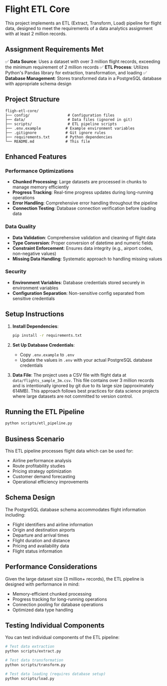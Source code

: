 # Flight ETL Core

This project implements an ETL (Extract, Transform, Load) pipeline for flight data, designed to meet the requirements of a data analytics assignment with at least 2 million records.

## Assignment Requirements Met

✅ **Data Source**: Uses a dataset with over 3 million flight records, exceeding the minimum requirement of 2 million records
✅ **ETL Process**: Utilizes Python's Pandas library for extraction, transformation, and loading
✅ **Database Management**: Stores transformed data in a PostgreSQL database with appropriate schema design

## Project Structure

```
fligh-etl-core/
├── config/                 # Configuration files
├── data/                   # Data files (ignored in git)
├── scripts/                # ETL pipeline scripts
├── .env.example           # Example environment variables
├── .gitignore             # Git ignore rules
├── requirements.txt       # Python dependencies
└── README.md              # This file
```

## Enhanced Features

### Performance Optimizations
- **Chunked Processing**: Large datasets are processed in chunks to manage memory efficiently
- **Progress Tracking**: Real-time progress updates during long-running operations
- **Error Handling**: Comprehensive error handling throughout the pipeline
- **Connection Testing**: Database connection verification before loading data

### Data Quality
- **Data Validation**: Comprehensive validation and cleaning of flight data
- **Type Conversion**: Proper conversion of datetime and numeric fields
- **Constraint Enforcement**: Ensures data integrity (e.g., airport codes, non-negative values)
- **Missing Data Handling**: Systematic approach to handling missing values

### Security
- **Environment Variables**: Database credentials stored securely in environment variables
- **Configuration Separation**: Non-sensitive config separated from sensitive credentials

## Setup Instructions

1. **Install Dependencies**:
   ```bash
   pip install -r requirements.txt
   ```

2. **Set Up Database Credentials**:
   - Copy `.env.example` to `.env`
   - Update the values in `.env` with your actual PostgreSQL database credentials

3. **Data File**:
   The project uses a CSV file with flight data at `data/flights_sample_3m.csv`. 
   This file contains over 3 million records and is intentionally ignored by git 
   due to its large size (approximately 614MB). This approach follows best practices 
   for data science projects where large datasets are not committed to version control.

## Running the ETL Pipeline

```bash
python scripts/etl_pipeline.py
```

## Business Scenario

This ETL pipeline processes flight data which can be used for:
- Airline performance analysis
- Route profitability studies
- Pricing strategy optimization
- Customer demand forecasting
- Operational efficiency improvements

## Schema Design

The PostgreSQL database schema accommodates flight information including:
- Flight identifiers and airline information
- Origin and destination airports
- Departure and arrival times
- Flight duration and distance
- Pricing and availability data
- Flight status information

## Performance Considerations

Given the large dataset size (3 million+ records), the ETL pipeline is designed with performance in mind:
- Memory-efficient chunked processing
- Progress tracking for long-running operations
- Connection pooling for database operations
- Optimized data type handling

## Testing Individual Components

You can test individual components of the ETL pipeline:

```bash
# Test data extraction
python scripts/extract.py

# Test data transformation
python scripts/transform.py

# Test data loading (requires database setup)
python scripts/load.py
```